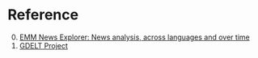 # Reference

0. [EMM News Explorer: News analysis, across languages and over time](http://emm.newsexplorer.eu/)
0. [GDELT Project](https://www.gdeltproject.org/)

